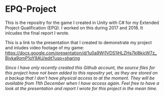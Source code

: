 # EPQ-Project
This is the repositry for the game I created in Unity with C# for my Extended Project Qualification (EPQ). I worked on this during 2017 and 2018. It inlcudes the final report I wrote. 

This is a link to the presentation that I created to demonstrate my project and inludes video footage of my game:
https://docs.google.com/presentation/d/1u0a9Wj1VDS1jHLZHs7kl8kicW7z_Bjvka9omP1oY9AU/edit?usp=sharing

*Since I have only recently created this Github account, the source files for this project have not been added to this repositry yet, as they are stored on a backup that I don't have physical access to at the moment. They will be available from 11th December when I have access again. Feel free to have a look at the presentation and report I wrote for this project in the mean time.*
